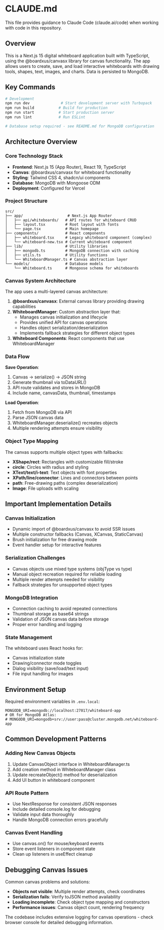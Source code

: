 # CLAUDE.md

This file provides guidance to Claude Code (claude.ai/code) when working with code in this repository.

## Overview

This is a Next.js 15 digital whiteboard application built with TypeScript, using the @boardxus/canvasx library for canvas functionality. The app allows users to create, save, and load interactive whiteboards with drawing tools, shapes, text, images, and charts. Data is persisted to MongoDB.

## Key Commands

```bash
# Development
npm run dev              # Start development server with Turbopack
npm run build           # Build for production
npm run start           # Start production server
npm run lint            # Run ESLint

# Database setup required - see README.md for MongoDB configuration
```

## Architecture Overview

### Core Technology Stack
- **Frontend**: Next.js 15 (App Router), React 19, TypeScript
- **Canvas**: @boardxus/canvasx for whiteboard functionality
- **Styling**: Tailwind CSS 4, shadcn/ui components
- **Database**: MongoDB with Mongoose ODM
- **Deployment**: Configured for Vercel

### Project Structure
```
src/
├── app/                    # Next.js App Router
│   ├── api/whiteboards/   # API routes for whiteboard CRUD
│   ├── layout.tsx         # Root layout with fonts
│   └── page.tsx           # Main homepage
├── components/            # React components
│   ├── whiteboard.tsx     # Legacy whiteboard component (complex)
│   └── whiteboard-new.tsx # Current whiteboard component
├── lib/                   # Utility libraries
│   ├── mongodb.ts         # MongoDB connection with caching
│   ├── utils.ts           # Utility functions
│   └── WhiteboardManager.ts # Canvas abstraction layer
└── models/                # Database models
    └── Whiteboard.ts      # Mongoose schema for whiteboards
```

### Canvas System Architecture

The app uses a multi-layered canvas architecture:

1. **@boardxus/canvasx**: External canvas library providing drawing capabilities
2. **WhiteboardManager**: Custom abstraction layer that:
   - Manages canvas initialization and lifecycle
   - Provides unified API for canvas operations
   - Handles object serialization/deserialization
   - Implements fallback strategies for different object types
3. **Whiteboard Components**: React components that use WhiteboardManager

### Data Flow

**Save Operation**:
1. Canvas → serialize() → JSON string
2. Generate thumbnail via toDataURL()
3. API route validates and stores in MongoDB
4. Include name, canvasData, thumbnail, timestamps

**Load Operation**:
1. Fetch from MongoDB via API
2. Parse JSON canvas data
3. WhiteboardManager.deserialize() recreates objects
4. Multiple rendering attempts ensure visibility

### Object Type Mapping

The canvas supports multiple object types with fallbacks:
- **XShape/rect**: Rectangles with customizable fill/stroke
- **circle**: Circles with radius and styling
- **XText/text/i-text**: Text objects with font properties
- **XPath/line/connector**: Lines and connectors between points
- **path**: Free-drawing paths (complex deserialization)
- **Image**: File uploads with scaling

## Important Implementation Details

### Canvas Initialization
- Dynamic import of @boardxus/canvasx to avoid SSR issues
- Multiple constructor fallbacks (Canvas, XCanvas, StaticCanvas)
- Brush initialization for free drawing mode
- Event handler setup for interactive features

### Serialization Challenges
- Canvas objects use mixed type systems (objType vs type)
- Manual object recreation required for reliable loading
- Multiple render attempts needed for visibility
- Fallback strategies for unsupported object types

### MongoDB Integration
- Connection caching to avoid repeated connections
- Thumbnail storage as base64 strings
- Validation of JSON canvas data before storage
- Proper error handling and logging

### State Management
The whiteboard uses React hooks for:
- Canvas initialization state
- Drawing/connector mode toggles
- Dialog visibility (save/load/text input)
- File input handling for images

## Environment Setup

Required environment variables in `.env.local`:
```
MONGODB_URI=mongodb://localhost:27017/whiteboard-app
# OR for MongoDB Atlas:
# MONGODB_URI=mongodb+srv://user:pass@cluster.mongodb.net/whiteboard-app
```

## Common Development Patterns

### Adding New Canvas Objects
1. Update CanvasObject interface in WhiteboardManager.ts
2. Add creation method in WhiteboardManager class
3. Update recreateObject() method for deserialization
4. Add UI button in whiteboard component

### API Route Pattern
- Use NextResponse for consistent JSON responses
- Include detailed console.log for debugging
- Validate input data thoroughly
- Handle MongoDB connection errors gracefully

### Canvas Event Handling
- Use canvas.on() for mouse/keyboard events
- Store event listeners in component state
- Clean up listeners in useEffect cleanup

## Debugging Canvas Issues

Common canvas problems and solutions:
- **Objects not visible**: Multiple render attempts, check coordinates
- **Serialization fails**: Verify toJSON method availability
- **Loading incomplete**: Check object type mapping and constructors
- **Performance issues**: Canvas object count, rendering frequency

The codebase includes extensive logging for canvas operations - check browser console for detailed debugging information.